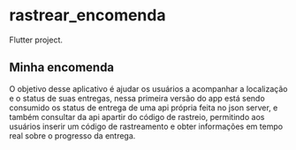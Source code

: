 # rastrear_encomenda

Flutter project.

## Minha encomenda

O objetivo desse aplicativo é ajudar os usuários a acompanhar a localização e o status de suas entregas, nessa primeira versão do app está sendo consumido os status de entrega de uma api própria feita no json server, e também consultar da api apartir do código de rastreio, permitindo aos usuários inserir um código de rastreamento e obter informações em tempo real sobre o progresso da entrega.
